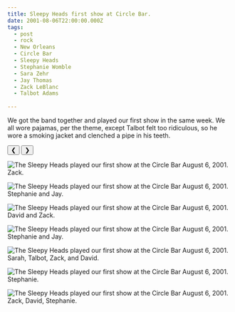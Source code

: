 ```yaml
---
title: Sleepy Heads first show at Circle Bar.
date: 2001-08-06T22:00:00.000Z
tags:
  - post 
  - rock
  - New Orleans
  - Circle Bar
  - Sleepy Heads
  - Stephanie Womble
  - Sara Zehr
  - Jay Thomas
  - Zack LeBlanc
  - Talbot Adams
  
---
```


We got the band together and played our first show in the same week. We all wore pajamas, per the theme, except Talbot felt too ridiculous, so he wore a smoking jacket and clenched a pipe in his teeth.

<div id="viewport">
    <button id="buttonPrevious">&#10094;</button>
    <button id="buttonNext">&#10095;</button>

![The Sleepy Heads played our first show at the Circle Bar August 6, 2001. Zack.](/static/img/rock/sleepyheads/sleepy-heads-aug-6-2001/sleepy-heads-aug-6-2001-1.jpg)

![The Sleepy Heads played our first show at the Circle Bar August 6, 2001. Stephanie and Jay.](/static/img/rock/sleepyheads/sleepy-heads-aug-6-2001/sleepy-heads-aug-6-2001-2.jpg)

![The Sleepy Heads played our first show at the Circle Bar August 6, 2001. David and Zack.](/static/img/rock/sleepyheads/sleepy-heads-aug-6-2001/sleepy-heads-aug-6-2001-3.jpg)

![The Sleepy Heads played our first show at the Circle Bar August 6, 2001. Stephanie and Jay.](/static/img/rock/sleepyheads/sleepy-heads-aug-6-2001/sleepy-heads-aug-6-2001-4.jpg)

![The Sleepy Heads played our first show at the Circle Bar August 6, 2001. Sarah, Talbot, Zack, and David.](/static/img/rock/sleepyheads/sleepy-heads-aug-6-2001/sleepy-heads-aug-6-2001-5.jpg)

![The Sleepy Heads played our first show at the Circle Bar August 6, 2001. Stephanie.](/static/img/rock/sleepyheads/sleepy-heads-aug-6-2001/sleepy-heads-aug-6-2001-6.jpg)

![The Sleepy Heads played our first show at the Circle Bar August 6, 2001. Zack, David, Stephanie.](/static/img/rock/sleepyheads/sleepy-heads-aug-6-2001/sleepy-heads-aug-6-2001-7.jpg)

</div>
<div id="caption"></div>